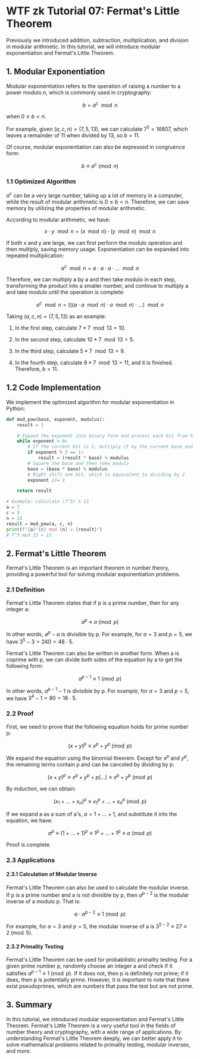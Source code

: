 # WTF zk Tutorial 07: Fermat's Little Theorem

Previously we introduced addition, subtraction, multiplication, and division in modular arithmetic. In this tutorial, we will introduce modular exponentiation and Fermat's Little Theorem.

## 1. Modular Exponentiation

Modular exponentiation refers to the operation of raising a number to a power modulo n, which is commonly used in cryptography:

$$
b = a^c \mod{n}
$$

when $0 \leq b < n$.

For example, given $(a, c, n) = (7, 5, 13)$, we can calculate $7^5=16807$, which leaves a remainder of 11 when divided by 13, so $b = 11$.

Of course, modular exponentiation can also be expressed in congruence form:

$$
b \equiv a^c \pmod{n}
$$

### 1.1 Optimized Algorithm

$a^c$ can be a very large number, taking up a lot of memory in a computer, while the result of modular arithmetic is $0 \leq b < n$. Therefore, we can save memory by utilizing the properties of modular arithmetic.

According to modular arithmetic, we have:

$$
x \cdot y \mod{n} = (x \mod{n}) \cdot (y \mod{n}) \mod{n}
$$

If both x and y are large, we can first perform the modulo operation and then multiply, saving memory usage. Exponentiation can be expanded into repeated multiplication:

$$
a^c \mod{n} = a \cdot a \cdot a \cdot ... \mod{n}
$$

Therefore, we can multiply a by a and then take modulo in each step, transforming the product into a smaller number, and continue to multiply a and take modulo until the operation is complete:

$$
a^c \mod{n} = (((a \cdot a \mod{n}) \cdot a \mod{n}) \cdot ... )\mod{n}
$$

Taking $(a, c, n) = (7, 5, 13)$ as an example:

1. In the first step, calculate $7 * 7 \mod{13} = 10$.

2. In the second step, calculate $10 * 7 \mod{13} = 5$.

3. In the third step, calculate $5 * 7 \mod{13} = 9$.

4. In the fourth step, calculate $9 * 7 \mod{13} = 11$, and it is finished. Therefore, $b = 11$.

## 1.2 Code Implementation

We implement the optimized algorithm for modular exponentiation in Python:

```python
def mod_pow(base, exponent, modulus):
    result = 1

    # Expand the exponent into binary form and process each bit from highest to lowest
    while exponent > 0:
        # If the current bit is 1, multiply it by the current base and then take modulo
        if exponent % 2 == 1:
            result = (result * base) % modulus
        # Square the base and then take modulo
        base = (base * base) % modulus
        # Right shift one bit, which is equivalent to dividing by 2
        exponent //= 2

    return result

# Example: Calculate (7^5) % 13
a = 7
c = 5
n = 13
result = mod_pow(a, c, n)
print(f"{a}^{c} mod {n} = {result}")
# 7^5 mod 13 = 11
```

## 2. Fermat's Little Theorem

Fermat's Little Theorem is an important theorem in number theory, providing a powerful tool for solving modular exponentiation problems.

### 2.1 Definition

Fermat's Little Theorem states that if p is a prime number, then for any integer a:

$$
a^{p} \equiv a \pmod{p}
$$

In other words, $a^p -a$ is divisible by p. For example, for $a = 3$ and $p = 5$, we have $3^5 - 3 = 240 = 48 \cdot 5$.

Fermat's Little Theorem can also be written in another form. When a is coprime with p, we can divide both sides of the equation by a to get the following form:

$$
a^{p-1} \equiv 1 \pmod{p}
$$

In other words, $a^{p-1} -1$ is divisible by p. For example, for $a = 3$ and $p = 5$, we have $3^4 -1 = 80 = 16 \cdot 5$.

### 2.2 Proof

First, we need to prove that the following equation holds for prime number p:

$$
(x+y)^p \equiv x^p +y^p \pmod{p}
$$

We expand the equation using the binomial theorem. Except for $x^p$ and $y^p$, the remaining terms contain p and can be canceled by dividing by p:

$$
(x+y)^p \equiv  x^p +y^p + p(...) \equiv x^p +y^p \pmod{p}
$$

By induction, we can obtain:

$$
(x_1 + ... + x_n)^p \equiv x_1^p + ... + x_n^p \pmod{p}
$$

If we expand a as a sum of a's, $a = 1+ ... +1$, and substitute it into the equation, we have:

$$
a^p \equiv (1 + ... + 1)^p \equiv 1^p + ... + 1^p \equiv a \pmod{p}
$$

Proof is complete.

### 2.3 Applications

#### 2.3.1 Calculation of Modular Inverse

Fermat's Little Theorem can also be used to calculate the modular inverse. If p is a prime number and a is not divisible by p, then $a^{p-2}$ is the modular inverse of a modulo p. That is:

$$
a \cdot a^{p-2} \equiv 1 \pmod{p}
$$

For example, for $a = 3$ and $p = 5$, the modular inverse of a is $3^{5-2} \equiv 27 \equiv 2 \pmod{5}$.

#### 2.3.2 Primality Testing

Fermat's Little Theorem can be used for probabilistic primality testing. For a given prime number p, randomly choose an integer a and check if it satisfies $a^{p-1} \equiv 1 \pmod{p}$. If it does not, then p is definitely not prime; if it does, then p is potentially prime. However, it is important to note that there exist pseudoprimes, which are numbers that pass the test but are not prime.

## 3. Summary

In this tutorial, we introduced modular exponentiation and Fermat's Little Theorem. Fermat's Little Theorem is a very useful tool in the fields of number theory and cryptography, with a wide range of applications. By understanding Fermat's Little Theorem deeply, we can better apply it to solve mathematical problems related to primality testing, modular inverses, and more.

